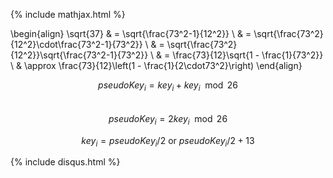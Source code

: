 {% include mathjax.html %}

\begin{align}
\sqrt{37} & = \sqrt{\frac{73^2-1}{12^2}} \\
 & = \sqrt{\frac{73^2}{12^2}\cdot\frac{73^2-1}{73^2}} \\ 
 & = \sqrt{\frac{73^2}{12^2}}\sqrt{\frac{73^2-1}{73^2}} \\
 & = \frac{73}{12}\sqrt{1 - \frac{1}{73^2}} \\ 
 & \approx \frac{73}{12}\left(1 - \frac{1}{2\cdot73^2}\right)
\end{align}

$$pseudoKey_i = key_i + key_i \mod 26$$  
$$pseudoKey_i = 2key_i \mod 26$$  

$$key_i = pseudoKey_i/2 \ {\text{or}}\  pseudoKey_i/2 + 13$$

{% include disqus.html %}
